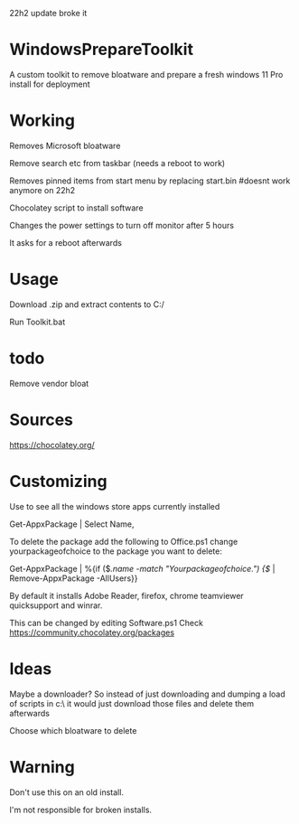 22h2 update broke it

# WindowsPrepareToolkit
A custom toolkit to remove bloatware and prepare a fresh windows 11 Pro install for deployment

# Working
Removes Microsoft bloatware

Remove search etc from taskbar (needs a reboot to work)

Removes pinned items from start menu by replacing start.bin
#doesnt work anymore on 22h2

Chocolatey script to install software

Changes the power settings to turn off monitor after 5 hours

It asks for a reboot afterwards


# Usage
Download .zip and extract contents to C:/

Run Toolkit.bat

# todo

Remove vendor bloat


# Sources
https://chocolatey.org/

# Customizing
Use to see all the windows store apps currently installed

Get-AppxPackage | Select Name,

To delete the package add the following to Office.ps1 change yourpackageofchoice to the package you want to delete:

Get-AppxPackage | %{if ($_.name -match "Yourpackageofchoice.") {$_ | Remove-AppxPackage -AllUsers}}


By default it installs Adobe Reader, firefox, chrome teamviewer quicksupport and winrar. 

This can be changed by editing Software.ps1 Check https://community.chocolatey.org/packages

# Ideas

Maybe a downloader? So instead of just downloading and dumping a load of scripts in c:\ it would just download those files and delete them afterwards

Choose which bloatware to delete


# Warning

Don't use this on an old install. 


I'm not responsible for broken installs.


